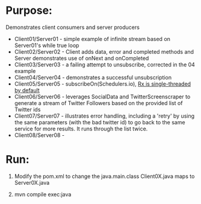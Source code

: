 # Purpose:
Demonstrates client consumers and server producers

* Client01/Server01 - simple example of infinite stream based on Server01's while true loop
* Client02/Server02 - Client adds data, error and completed methods and Server demonstrates use of onNext and onCompleted
* Client03/Server03 - a failing attempt to unsubscribe, corrected in the 04 example
* Client04/Server04 - demonstrates a successful unsubscription
* Client05/Server05 - subscribeOn(Schedulers.io), [Rx is single-threaded by default](http://www.introtorx.com/Content/v1.0.10621.0/15_SchedulingAndThreading.html)
* Client06/Server06 - leverages SocialData and TwitterScreenscraper to generate a stream of Twitter Followers based on the provided list of Twitter ids
* Client07/Server07 - illustrates error handling, including a 'retry' by using the same parameters (with the bad twitter id) to go back to the same service for more results.  It runs through the list twice.
* Client08/Server08 - 


# Run:
1) Modify the pom.xml to change the java.main.class
Client0X.java maps to Server0X.java

2) mvn compile exec:java
